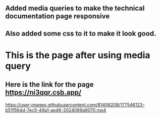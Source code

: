 ## Added media queries to make the technical documentation page responsive
## Also added some css to it to make it look good.

# This is  the page after using media query
## Here is the link for the page https://ni3qqr.csb.app/

https://user-images.githubusercontent.com/81406208/177546123-b51f564d-7ec5-49a1-ae46-2024069a9070.mp4


